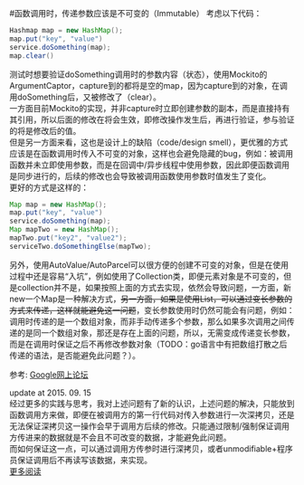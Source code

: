 #函数调用时，传递参数应该是不可变的（Immutable）
考虑以下代码：
```java
Hashmap map = new HashMap(); 
map.put("key", "value") 
service.doSomething(map); 
map.clear() 
```
测试时想要验证doSomething调用时的参数内容（状态），使用Mockito的ArgumentCaptor，capture到的都将是空的map，因为capture到的对象，在调用doSomething后，又被修改了（clear）。  
一方面目前Mockito的实现，并非capture时立即创建参数的副本，而是直接持有其引用，所以后面的修改在将会生效，即修改操作发生后，再进行验证，参与验证的将是修改后的值。  
但是另一方面来看，这也是设计上的缺陷（code/design smell），更优雅的方式应该是在函数调用时传入不可变的对象，这样也会避免隐藏的bug，例如：被调用函数并未立即使用参数，而是在回调中/异步线程中使用参数，因此即便函数调用是同步进行的，后续的修改也会导致被调用函数使用参数时值发生了变化。  
更好的方式是这样的：
```java
Map map = new HashMap();
map.put("key", "value")
service.doSomething(map);
Map mapTwo = new HashMap();
mapTwo.put("key2", "value2");
serviceTwo.doSomethingElse(mapTwo);
```
另外，使用AutoValue/AutoParcel可以很方便的创建不可变的对象，但是在使用过程中还是容易“入坑”，例如使用了Collection类，即便元素对象是不可变的，但是collection并不是，如果按照上面的方式去实现，依然会导致问题，一方面，新new一个Map是一种解决方式，~~另一方面，如果是使用List，可以通过变长参数的方式来传递，这样就能避免这一问题~~，变长参数使用时仍然可能会有问题，例如：调用时传递的是一个数组对象，而非手动传递多个参数，那么如果多次调用之间传递的是同一个数组对象，那还是存在上面的问题，所以，无需变成传递变长参数，而是在调用时保证之后不再修改参数对象（TODO：go语言中有把数组打散之后传递的语法，是否能避免此问题？）。  

参考: [Google网上论坛](https://groups.google.com/d/msg/mockito/KBRocVedYT0/T-vgvqwjh0QJ)

update at 2015. 09. 15  
经过更多的实践与思考，我对上述问题有了新的认识，上述问题的解决，只能放到函数调用方来做，即便在被调用方的第一行代码对传入参数进行一次深拷贝，还是无法保证深拷贝这一操作会早于调用方后续的修改。只能通过限制/强制保证调用方传进来的数据就是不会且不可改变的数据，才能避免此问题。  
而如何保证这一点，可以通过调用方传参时进行深拷贝，或者unmodifiable+程序员保证调用后不再读写该数据，来实现。  
[更多阅读](copy.md)